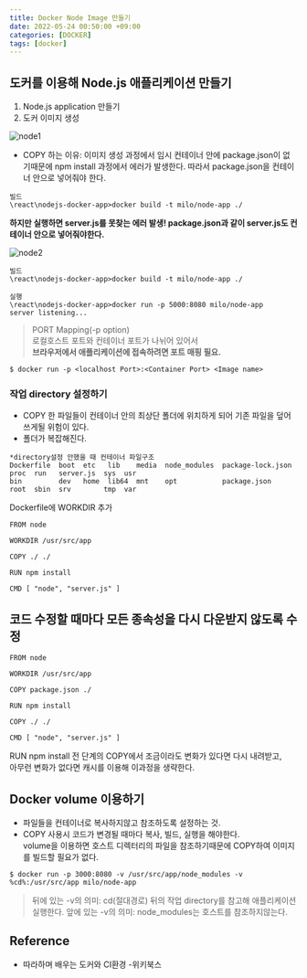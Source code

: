 ```yaml
---
title: Docker Node Image 만들기
date: 2022-05-24 00:50:00 +09:00
categories: [DOCKER]
tags: [docker]
---
```

## 도커를 이용해 Node.js 애플리케이션 만들기
1. Node.js application 만들기
2. 도커 이미지 생성

![node1](https://user-images.githubusercontent.com/56327550/169707544-387a1006-c6e5-4465-82b9-8e3005dfaba5.JPG)

- COPY 하는 이유: 이미지 생성 과정에서 임시 컨테이너 안에 package.json이 없기때문에 npm install 과정에서 에러가 발생한다. 따라서 package.json을 컨테이너 안으로 넣어줘야 한다.

`````
빌드
\react\nodejs-docker-app>docker build -t milo/node-app ./
`````

**하지만 실행하면 server.js를 못찾는 에러 발생! package.json과 같이 server.js도 컨테이너 안으로 넣어줘야한다.**

![node2](https://user-images.githubusercontent.com/56327550/169707790-7750fcb4-201e-4ac1-8a9e-be3102aa06e7.JPG)

`````
빌드
\react\nodejs-docker-app>docker build -t milo/node-app ./

실행
\react\nodejs-docker-app>docker run -p 5000:8080 milo/node-app
server listening...
`````
> PORT Mapping(-p option)   
> 로컬호스트 포트와 컨테이너 포트가 나뉘어 있어서   
> **브라우저에서 애플리케이션에 접속하려면 포트 매핑 필요.**
`````
$ docker run -p <localhost Port>:<Container Port> <Image name>
`````

### 작업 directory 설정하기 
- COPY 한 파일들이 컨테이너 안의 최상단 폴더에 위치하게 되어 기존 파일을 덮어쓰게될 위험이 있다. 
- 폴더가 복잡해진다.
`````
*directory설정 안했을 때 컨테이너 파일구조
Dockerfile  boot  etc   lib    media  node_modules  package-lock.json  proc  run   server.js  sys  usr
bin         dev   home  lib64  mnt    opt           package.json       root  sbin  srv        tmp  var
`````

Dockerfile에 WORKDIR 추가
`````
FROM node

WORKDIR /usr/src/app

COPY ./ ./

RUN npm install

CMD [ "node", "server.js" ]
`````

## 코드 수정할 때마다 모든 종속성을 다시 다운받지 않도록 수정
`````
FROM node

WORKDIR /usr/src/app

COPY package.json ./

RUN npm install

COPY ./ ./

CMD [ "node", "server.js" ]
`````
RUN npm install  전 단계의 COPY에서 조금이라도 변화가 있다면 다시 내려받고,    
아무런 변화가 없다면 캐시를 이용해 이과정을 생략한다.   

## Docker volume 이용하기   
- 파일들을 컨테이너로 복사하지않고 참조하도록 설정하는 것.
- COPY 사용시 코드가 변경될 때마다 복사, 빌드, 실행을 해야한다.   
volume을 이용하면 호스트 디렉터리의 파일을 참조하기때문에 COPY하여 이미지를 빌드할 필요가 없다.   
`````
$ docker run -p 3000:8080 -v /usr/src/app/node_modules -v %cd%:/usr/src/app milo/node-app 
`````
> 뒤에 있는 -v의 의미: cd(절대경로) 뒤의 작업 directory를 참고해 애플리케이션 실행한다.
> 앞에 있는 -v의 의미: node_modules는 호스트를 참조하지않는다.


## Reference
- 따라하며 배우는 도커와 CI환경 -위키북스









